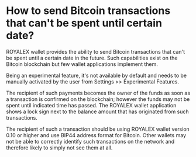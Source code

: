 # How to send Bitcoin transactions that can't be spent until certain date?

ROYALEX wallet provides the ability to send Bitcoin transactions that can't be spent until a certain date in the future. Such capabilities exist on the Bitcoin blockchain but few wallet applications implement them.

Being an experimental feature, it's not available by default and needs to be manually activated by the user from Settings >> Experimental Features.

The recipient of such payments becomes the owner of the funds as soon as a transaction is confirmed on the blockchain; however the funds may not be spent until indicated time has passed. The ROYALEX wallet application shows a lock sign next to the balance amount that has originated from such transactions.

The recipient of such a transaction should be using ROYALEX wallet version 0.10 or higher and use BIP44 address format for Bitcoin. Other wallets may not be able to correctly identify such transactions on the network and therefore likely to simply not see them at all.
